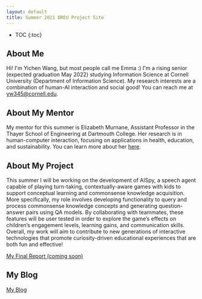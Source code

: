 ```yaml
---
layout: default
title: Summer 2021 DREU Project Site
---
```


* TOC
{:toc}

## About Me

Hi! I'm Yichen Wang, but most people call me Emma :) I'm a rising senior (expected graduation May 2022) studying Information Science at Cornell University (Department of Information Science). My research interests are a combination of human-AI interaction and social good! You can reach me at yw345@cornell.edu.

## About My Mentor

My mentor for this summer is Elizabeth Murnane, Assistant Professor in the Thayer School of Engineering at Dartmouth College. Her research is in human-computer interaction, focusing on applications in health, education, and sustainability. You can learn more about her [here](https://empower-lab.emurnane.host.dartmouth.edu/).

## About My Project

This summer I will be working on the development of AISpy, a speech agent capable of playing turn-taking, contextually-aware games with kids to support conceptual learning and commonsense knowledge acquisition. More specifically, my role involves developing functionality to query and process commonsense knowledge concepts and generating question-answer pairs using QA models. By collaborating with teammates, these features will be user tested in order to explore the game’s effects on children’s engagement levels, learning gains, and communication skills. Overall, my work will aim to contribute to new generations of interactive technologies that promote curiosity-driven educational experiences that are both fun and effective!

[My Final Report (coming soon)](files/finalreport.pdf)

## My Blog

[My Blog](blog.md)
